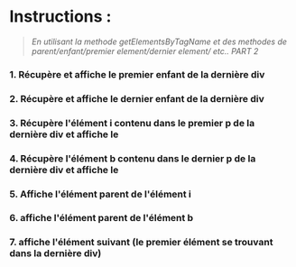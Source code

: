 # Instructions :
>*En utilisant la methode getElementsByTagName et des methodes de parent/enfant/premier element/dernier element/ etc.. PART 2*
### 1. Récupère et affiche le premier enfant de la dernière div
### 2. Récupère et affiche le dernier enfant de la dernière div
### 3. Récupère l'élément i contenu dans le premier p de la dernière div et affiche le
### 4. Récupère l'élément b contenu dans le dernier p de la dernière div et affiche le
### 5. Affiche l'élément parent de l'élément i
### 6. affiche l'élément parent de l'élément b
### 7. affiche l'élément suivant (le premier élément se trouvant dans la dernière div)


